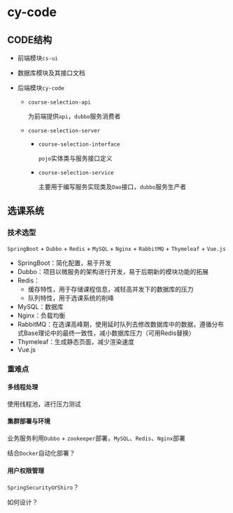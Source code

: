 # cy-code



## CODE结构

- 前端模块`cs-ui`

- 数据库模块及其接口文档

- 后端模块`cy-code`

    - `course-selection-api`

        为前端提供`api`，`dubbo`服务消费者

    - `course-selection-server`

        - `course-selection-interface`

            `pojo`实体类与服务接口定义

        - `course-selection-service`

            主要用于编写服务实现类及`Dao`接口，`dubbo`服务生产者





## 选课系统

### 技术选型

`SpringBoot` + `Dubbo`  + `Redis` + `MySQL` + `Nginx`  + `RabbitMQ` + `Thymeleaf` + `Vue.js`

- SpringBoot：简化配置，易于开发
- Dubbo：项目以微服务的架构进行开发，易于后期新的模块功能的拓展
- Redis：
    - 缓存特性，用于存储课程信息，减轻高并发下的数据库的压力
    - 队列特性，用于选课系统的削峰
- MySQL：数据库
- Nginx：负载均衡
- RabbitMQ：在选课高峰期，使用延时队列去修改数据库中的数据，遵循分布式Base理论中的最终一致性，减小数据库压力（可用Redis替换）
- Thymeleaf：生成静态页面，减少渲染速度
- Vue.js



### 重难点

#### 多线程处理

使用线程池，进行压力测试



#### 集群部署与环境

业务服务利用`Dubbo` + `zookeeper`部署，`MySQL`、`Redis`、`Nginx`部署

结合`Docker`自动化部署？



#### 用户权限管理

`SpringSecurity`or`Shiro`？

如何设计？
